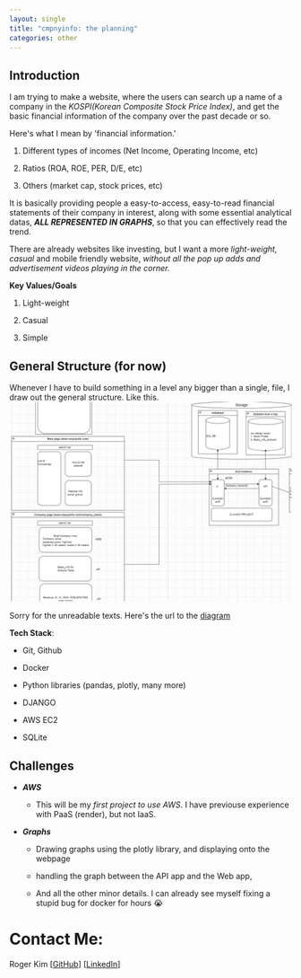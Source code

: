 ```yaml
---
layout: single
title: "cmpnyinfo: the planning"
categories: other 
---
```


## Introduction

I am trying to make a website, where the users can search up a name of a company in the _KOSPI(Korean Composite Stock Price Index)_, and get the basic financial information of the company over the past decade or so.

Here's what I mean by 'financial information.'

1. Different types of incomes (Net Income, Operating Income, etc)

2. Ratios (ROA, ROE, PER, D/E, etc)

3. Others (market cap, stock prices, etc)

It is basically providing people a easy-to-access, easy-to-read financial statements of their company in interest, along with some essential analytical datas, ***ALL REPRESENTED IN GRAPHS***, so that you can effectively read the trend.

There are already websites like investing, but I want a more _light-weight, casual_ and mobile friendly website, _without all the pop up adds and advertisement videos playing in the corner._ 

**Key Values/Goals**

1. Light-weight

2. Casual

3. Simple

## General Structure (for now)

Whenever I have to build something in a level any bigger than a single, file, I draw out the general structure. Like this.
![draw.io](/assets/img/cmpnyinfo_general_struct.png)

Sorry for the unreadable texts. Here's the url to the [diagram](https://viewer.diagrams.net/?tags=%7B%7D&highlight=0000ff&edit=_blank&layers=1&nav=1&title=cmpnyinfo.drawio#R5Vxbc9o4FP41zHQfYCzJNuaRELabTpPQkE67%2B5IxtgJujEVtE0J%2F%2FUq%2BWxLFIRYhTWca7GMhW9%2B5Hx%2FRQaPl08fQXi0uiYv9DtTcpw4670AIAQL0g1G2KaWvwZQwDz03JYGSMPV%2B4YyoZdS15%2BKoNjAmxI%2B9VZ3okCDATlyj2WFINvVh98Sv33Vlz7FAmDq2L1K%2FeW68SKkW7Jf0f7A3X%2BR3BuYgvbK088HZSqKF7ZJNhYTGHTQKCYnTo%2BXTCPsMvByX9Ht%2F77haPFiIg7jJF%2BzZr%2FuL%2FzY%2FvHh7Nxr9d%2B4Qfdo101kebX%2BdLTh72HibI0Cfe8UOna3vBS4OUQedbRZejKcr22EXNpTzlLaIlz49A%2FRwRtZ0pPt5VhBs52EeMur1OqbT4IwepfwGBj0W15Mt8RGHMX6qkLL1fcRkieNwS4fkV3OpyYQNWNn5pmSdbma0RYVt0DQykcnEZV7MXSJKDzJQ5QBfdc%2BG01%2Fb7vnV5e2teXlxBlbdLvijAEb9OsDQMASAgQxgYGiKAEb7AQ5TtDJI9kAbktiOPRLQ0%2B5AowTb9%2BbszMf3cUtiyqFo5DajiiKUoGiqAlEXQPx60YGmvWTgBLNoVSy8AitdbVzHLopD8oBHxCchpQSEieHZvef7HCmH1KEYYko%2FY9h51OgOswtLz3XZbaTMKtmptcMPqHH80EV%2ByIRaB4rYYbw9mUaDU5Np0bUNJ0yofbbiWUiP5vEfLdY6PDGx7u8Xaxy4Qxa1MRR9O4o8h5fkKkgUm3D7vXryLzvpQSM%2FP3%2BqXj3f5mdPXvw9m5IdV79GT8tvsZPtPpZEZB06eL95je1wjuP9IovdWkwqMrjCQEPCwJwWYp%2Bq%2FWM9kpVxNbvDhHh0ZaVZtHaodD5Fuu7sW9XIk5sIcWGZAbiJUmCEiRIhK5Z9uNxZErlLzcAClGYgpdyT5MlLkTR%2Frkl%2BoZuGU0M6AMDVU%2Fq17Ho%2B0T%2B3t5NkSDoffeB0yvptKFm8t%2Bs95qQRWa7sgPE6sJeYjo4ow8vvVka2aL8iapC8YE4JRnl2S1bMbUBth9ki1CDd%2B4nGLqh5w4ESD21yEqRJvAsyRFWwVHmXgSBTl7YX5Akl1D5sNpues1wFWy%2B4Jz2HLP8SOBVtvKVvB7scQoWDLUDY7XPuAOlicmTIPHQxsP3kSBNQjLAdOlTUtZkdvizoETH7LSObR%2B8w8RRVKCVIQgOJSEJlQDZIM18WMapC0%2BAydr0Et4qm3hfRBJrZU5a2QwHQz17EPAO5p39S8%2BzhqEXry8XkrcaOyiRfUmCRhZTKzDAQM9c3IvhQH%2FQsqwamaRaUql%2FL11iT%2FQor2gdVzD8vaPhMWAib%2FFkwD7fBs4hCqUAD1ORPLbGt3%2Bd1AOTGYo8SIGVK0KCK%2B2aUoCjGvK4KiLnqt1zeNRbRpVkAXno2nYveQ5t78WI9S47fl0IYiFcIqBs9iU5YEiaq0wkx6Stzqp0xOr2Vk466Y3nXqYXspiWmPdKQXVfncMXE5%2Bghe8HbNx2z50b61a32AXAOQE%2FXa3AaPR01s9tQRz2AVIEqvg46Cz1cxuxsFVkwM5IVgyuVGEkRiJnybmaVmf0v6ud8FSifKKK3lM5UvrDrOqnRHyaexYuZR5FNWT5%2Furjy%2BVl5KLmPUGOq1YlOd2lbHFH%2F5trbZD7iPKQudUGFhi6CFZf%2BoMWyVeEklUzqRUaiMxg%2FROmi6Wp3XH3W%2Bt9yDHKAQUJ1RylJSwuDXy8hKLPup5KYHgCmJQTlrCwDGtt3ZZiKeemZHXnO3QULyFlzT8huG9j%2BNvKowmi39sx%2F4wnq89kHNS6hYtG4yLujRuNQzFBv8CMOMjemXV%2Bkn1fZ5831MD8Y04PxZEr%2FTsY3KZHEC8w4PWctZ9HePoVD1eyoFguhpiarDfUKLZ96i%2B6PrxOHjO9%2BeQ8%2FrJHkNVnywvx9aY%2FQ4aRbPcMUWKOqviNljKg838bvzsXzjAFA6pKOyhgxF36XGiMUgJAlvsI5akUUirbMiVgqELOIgIUGH3xCcfyr8qa%2BzAJBjw6YpnmINgk9B0fiIMgGpeEHqx7dlWFH6%2BxX8Ubo%2BQ1eXDcIlPBY3voJlHFZ1L%2Fpl8%2BUcC5ax2M12aroFuWqq4asQH7cnlvxvb0AuLSTK4rtMH5Og5e0T0tVm1bmTfa2aeVydyp9WlwoaaAD%2B7T4hi%2Fd4iZS3KeFGlREW2kQ7Py%2BO3CnBO2VDP2kBKPLNzbr%2BoGS0QVcnwYaNBMNyqukqpcPW7EB0W8eWZc%2F8c4H48Yb9fH0IH2CduW0QW3nmXJ6gJ07uPn1cAOZB4dvTQ8AZ9j6h1rILp%2B2mw1N5Ev1YACfqQdmbTOYIj1osE%2FhMD3QanrQb6gIoK4IfXWKYL5JPUD862Tj0IZuLhc3tSMHCmJ3xg2O12EgZl%2FNX9gnsWm2ARWidmJ3w9wRUVWrfJqE41DZiwkkJk1Jvvtpen3VSWroSzsW013Z20et2Xs77eA3XuzqMr3rkoQqKvlHa7YsRHa%2F7BSNUM1EBSjr9cg3AlW3Ba5cO6ZrhxoJHNZDY9P%2FiQAcrHctqBni1AxKWogLmFpXM2lpsEFD9gllyL9l%2F15vaJyUl7MGPa5gwm%2FuburmuC2NRSGmfS8nFSExG75I2wqoj3JfV%2BGAziucpCZ1XIV7Xk6WuYGjJGSvH4bmPv9ENFTn0jGT3w%2FYVEGNfRO1p6HSX88Qjfz5p%2BHVx2tKG04mCsKVE9lZzNeVCtyP8L5HygjRVL4PRvBbvF%2BdEWL7ZcGIyc31p%2FHoVmDGCzuEXy68fUmgLfNdbfxSgRQ00XWNR4xwEdBoMAmzX9XXc2GQPhDxQrImdHWAyX5I4Jnbt80d27enMQmT3QE7tm%2F%2FqZaE36Mv%2B%2BkkVZZkHn9Z%2FPz%2B5fPXMB4%2F3Vrgk3F3JfGt1Q3WxtklmXkUHoNeUbLZWoBOAvBONLsmkBgVKX7KABR9YtsbNfZAtJutO3GzegNzUP1XtzwNW%2BTa2LIhfXjlv8ujCldUw7Hf7%2BX7qWu7XyR7rGmE0dP6iuAU%2B9qSnRnuOvkViuo%2B0xPfZto%2BwyDqDfp1gwwoJ4DINVnnxwE2hZ6WP0WY5kflDzqi8f8%3D)

**Tech Stack**:

- Git, Github

- Docker

- Python libraries (pandas, plotly, many more)

- DJANGO

- AWS EC2

- SQLite

## Challenges

- ***AWS*** 
  
  - This will be my _first project to use AWS_. I have previouse experience with PaaS (render), but not IaaS. 

- ***Graphs***
  
  - Drawing graphs using the plotly library, and displaying onto the webpage
  
  - handling the graph between the API app and the Web app,
  
  - And all the other minor details. I can already see myself fixing a stupid bug for docker for hours 😭

# Contact Me:

Roger Kim [[GitHub](https://github.com/kmsrogerkim)] [[LinkedIn](https://www.linkedin.com/in/kmsrogerkim/)] 


